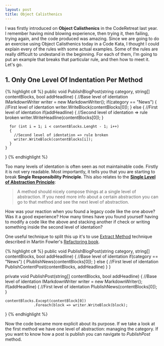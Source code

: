 ```yaml
---
layout: post
title: Object Calisthenics
---
```


I was firstly introduced on **Object Calisthenics** in the CodeRetreat last year. I remember having mind blowing experience, then trying it, then failing, trying again, and the code produced was amazing.
Since we are going to do an exercise using Object Calisthenics today in a Code Kata, I thought I could explain every of the rules with some actual examples.
Some of the rules are really difficult to undestand in the beginning. For each of them, I'm going to put an example that breaks that particular rule, and then how to meet it.
Let's go.

## 1. Only One Level Of Indentation Per Method

{% highlight c# %}
public void PublishBlogPost(string category, string[] contentBlocks, bool addHeadline)
{
    //Base level of identation
    IMarkdownWriter writer = new MarkdownWriter();
    if(category == "News")
    {
      //First level of identation
      writer.WriteBlock(contentBlocks[0]);
    }
    else
    {
      //First level of identation
      if(addHeadline)
      {
        //Second level of identation => rule broken
        writer.WriteHeadline(contentBlocks[0]);
      }
      
      for (int i = 1; i < contentBlocks.Lenght - 1; i++) 
      {
        //Second level of identation => rule broken
        writer.WriteBlock(contentBlocks[i]);
      }
    }
}
{% endhighlight %}

Too many levels of identation is often seen as not maintainable code. Firstly it is not very readable. Most importantly, it tells you that you are starting to break **Single Responsibility Principle**.
This also relates to the [**Single Level of Abstraction Principle**](http://javflores.github.io/NDC-Oslo-CoreSoftwareDesignPrinciples/): 

> A method should nicely compose things at a single level of abstraction. If you need more info about a certain abstraction you can go to that method and see the next level of abstraction.

How was your reaction when you found a legacy code like the one above? Was it a good experience?
How many times have you found yourself having to modify a code like the above and stacking another if check or writing something inside the second level of identation?

One useful technique to split this up it's to use [Extract Method](http://refactoring.com/catalog/extractMethod.html) technique described in Martin Fowler's [Refactoring book](http://martinfowler.com/books/refactoring.html).

{% highlight c# %}
public void PublishBlogPost(string category, string[] contentBlocks, bool addHeadline)
{
    //Base level of identation
    if(category == "News")
    {
      PlublishNews(contentBlocks[0]);
    }
    else
    {
      //First level of identation
      PublishContentPost(contentBlocks, addHeadline)
    }
}

private void PublishPost(string[] contentBlocks, bool addHeadline)
{
    //Base level of identation
    IMarkdownWriter writer = new MarkdownWriter();
    if(addHeadline)
    {
      //First level of identation
      PlublishNews(contentBlocks[0]);
    }
    
    contentBlocks.Except(contentBlock[0])
                 .Foreach(block => writer.WriteBlock(block);
}
{% endhighlight %}

Now the code became more explicit about its purpose. If we take a look at the first method we have one level of abstraction: managing the category.
If you want to know how a post is publish you can navigate to *PublishPost* method.

